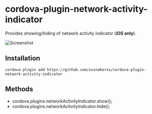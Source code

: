 # cordova-plugin-network-activity-indicator

Provides showing/hiding of network activity indicator (__iOS only__).

![Screenshot](https://bnkohrn.files.wordpress.com/2015/03/img_05131.png)

## Installation

    cordova plugin add https://github.com/xxsnakerxx/cordova-plugin-network-activity-indicator

## Methods

- cordova.plugins.networkActivityIndicator.show();
- cordova.plugins.networkActivityIndicator.hide();
